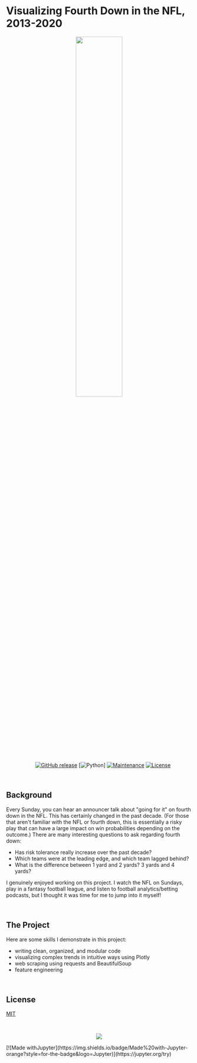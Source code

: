 # Visualizing Fourth Down in the NFL, 2013-2020

<p align="center"><img width=50% src="https://gray-ksfy-prod.cdn.arcpublishing.com/resizer/QlfUzPPSYHMGRxk_bFEDnlLqs0E=/1200x675/smart/cloudfront-us-east-1.images.arcpublishing.com/gray/SHFLOLTQWVDTLIVLC7KEREHGPE.jpg"></p>

&nbsp;&nbsp;&nbsp;&nbsp;&nbsp;&nbsp;&nbsp;&nbsp;&nbsp;&nbsp;&nbsp;&nbsp;&nbsp;&nbsp;&nbsp;&nbsp;&nbsp;&nbsp;&nbsp;
[![GitHub release](https://img.shields.io/github/release/Naereen/StrapDown.js.svg)](https://GitHub.com/Naereen/StrapDown.js/releases/)
[![Python](https://img.shields.io/badge/python-v3.8+-blue.svg)]
[![Maintenance](https://img.shields.io/badge/Maintained%3F-yes-green.svg)](https://GitHub.com/Naereen/StrapDown.js/graphs/commit-activity)
[![License](https://img.shields.io/badge/license-MIT-blue.svg)](https://opensource.org/licenses/MIT)

<br>

## Background

Every Sunday, you can hear an announcer talk about "going for it" on fourth down in the NFL. This has certainly changed in the past decade. (For those that aren't familiar with the NFL or fourth down, this is essentially a risky play that can have a large impact on win probabilities depending on the outcome.) There are many interesting questions to ask regarding fourth down:
  - Has risk tolerance really increase over the past decade?
  - Which teams were at the leading edge, and which team lagged behind?
  - What is the difference between 1 yard and 2 yards? 3 yards and 4 yards?
  
I genuinely enjoyed working on this project. I watch the NFL on Sundays, play in a fantasy football league, and listen to football analytics/betting podcasts, but I thought it was time for me to jump into it myself!

<br>

## The Project
Here are some skills I demonstrate in this project:
  - writing clean, organized, and modular code
  - visualizing complex trends in intuitive ways using Plotly
  - web scraping using requests and BeautifulSoup
  - feature engineering

<br>

## License
[MIT](https://choosealicense.com/licenses/mit/)

<br>

<p align="center">
  <img src="https://img.shields.io/badge/Made%20with-Jupyter-orange?style=for-the-badge&logo=Jupyter" />
</p>
[![Made withJupyter](https://img.shields.io/badge/Made%20with-Jupyter-orange?style=for-the-badge&logo=Jupyter)](https://jupyter.org/try)